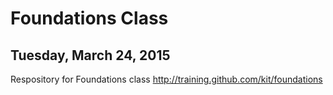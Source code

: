 # Foundations Class
## Tuesday, March 24, 2015
Respository for Foundations class http://training.github.com/kit/foundations
